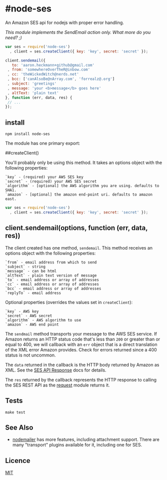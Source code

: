 #node-ses
==========

An Amazon SES api for nodejs with proper error handling.

_This module implements the SendEmail action only. What more do you need? ;)_

```js
var ses = require('node-ses')
  , client = ses.createClient({ key: 'key', secret: 'secret' });

client.sendemail({
   to: 'aaron.heckmann+github@gmail.com'
 , from: 'somewhereOverTheR@inbow.com'
 , cc: 'theWickedWitch@nerds.net'
 , bcc: ['canAlsoBe@nArray.com', 'forrealz@.org']
 , subject: 'greetings'
 , message: 'your <b>message</b> goes here'
 , altText: 'plain text'
}, function (err, data, res) {
 // ...
});
```

## install

`npm install node-ses`

The module has one primary export:

##createClient()

You'll probably only be using this method. It takes an options object with the following properties:

    `key` - (required) your AWS SES key
    `secret` - (required) your AWS SES secret
    `algorithm` - [optional] the AWS algorithm you are using. defaults to SHA1.
    `amazon` - [optional] the amazon end-point uri. defaults to amazon east.

```js
var ses = require('node-ses')
  , client = ses.createClient({ key: 'key', secret: 'secret' });
```

## client.sendemail(options, function (err, data, res))

The client created has one method, `sendemail`. This method receives an options object with the following properties:

    `from` - email address from which to send
    `subject` - string
    `message` - can be html
    `altText` - plain text version of message
    `to` - email address or array of addresses
    `cc` - email address or array of addresses
    `bcc` - email address or array of addresses
    `replyTo` - email address

Optional properties (overrides the values set in `createClient`):

    `key` - AWS key
    `secret` - AWS secret
    `algorithm` - AWS algorithm to use
    `amazon` - AWS end point

The `sendmail` method transports your message to the AWS SES service. If Amazon
returns an HTTP status code that's less than `200` or greater than or equal to
400, we will callback with an `err` object that is a direct translation of the XML error Amazon provides.
Check for errors returned since a 400 status is not uncommon.

The `data` returned in the callback is the HTTP body returned by Amazon as XML.
See the [SES API Response](http://docs.aws.amazon.com/ses/latest/DeveloperGuide/query-interface-responses.html) docs for details.

The `res` returned by the callback represents the HTTP response to calling the SES REST API as the [request](https://www.npmjs.org/package/request) module returns it.

## Tests

`make test`

## See Also

 * [nodemailer](https://www.npmjs.com/package/nodemailer) has more features, including attachment support. There are many "transport" plugins available for it, including one for SES.

## Licence

[MIT](https://github.com/aheckmann/node-ses/blob/master/LICENSE)
